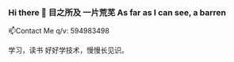 ### Hi there 👋  目之所及 一片荒芜   As far as I can see, a barren


📫Contact Me  q/v: 594983498

学习，读书
好好学技术，慢慢长见识。
<!--
**zsy0216/zsy0216** is a ✨ _special_ ✨ repository because its `README.md` (this file) appears on your GitHub profile.-->



